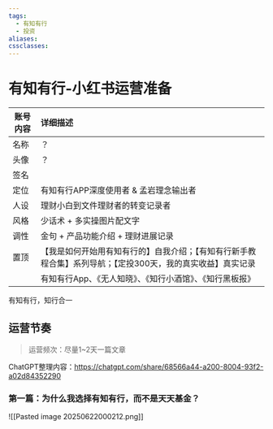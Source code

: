 ```yaml
---
tags:
  - 有知有行
  - 投资
aliases:
cssclasses:
---
```

# 有知有行-小红书运营准备

| 账号内容 | 详细描述                                                    |
| ---- | :------------------------------------------------------ |
| 名称   | ？                                                       |
| 头像   | ？                                                       |
| 签名   |                                                         |
| 定位   | 有知有行APP深度使用者 & 孟岩理念输出者                                  |
| 人设   | 理财小白到文件理财者的转变记录者                                        |
| 风格   | 少话术 + 多实操图片配文字                                          |
| 调性   | 金句 + 产品功能介绍 + 理财进展记录                                    |
| 置顶   | 【我是如何开始用有知有行的】自我介绍；【有知有行新手教程合集】系列导航；【定投300天，我的真实收益】真实记录 |
|      | 有知有行App、《无人知晓》、《知行小酒馆》、《知行黑板报》                          |

有知有行，知行合一



## 运营节奏
> 运营频次：尽量1~2天一篇文章



ChatGPT整理内容：https://chatgpt.com/share/68566a44-a200-8004-93f2-a02d84352290
### 第一篇：为什么我选择有知有行，而不是天天基金？
![[Pasted image 20250622000212.png]]